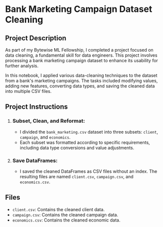 # Bank Marketing Campaign Dataset Cleaning

## Project Description

As part of my Bytewise ML Fellowship, I completed a project focused on data cleaning, a fundamental skill for data engineers. This project involves processing a bank marketing campaign dataset to enhance its usability for further analysis.

In this notebook, I applied various data-cleaning techniques to the dataset from a bank's marketing campaigns. The tasks included modifying values, adding new features, converting data types, and saving the cleaned data into multiple CSV files.

## Project Instructions

1. ### Subset, Clean, and Reformat:
   - I divided the `bank_marketing.csv` dataset into three subsets: `client`, `campaign`, and `economics`.
   - Each subset was formatted according to specific requirements, including data type conversions and value adjustments.

2. ### Save DataFrames:
   - I saved the cleaned DataFrames as CSV files without an index. The resulting files are named `client.csv`, `campaign.csv`, and `economics.csv`.

## Files

- `client.csv`: Contains the cleaned client data.
- `campaign.csv`: Contains the cleaned campaign data.
- `economics.csv`: Contains the cleaned economic data.
